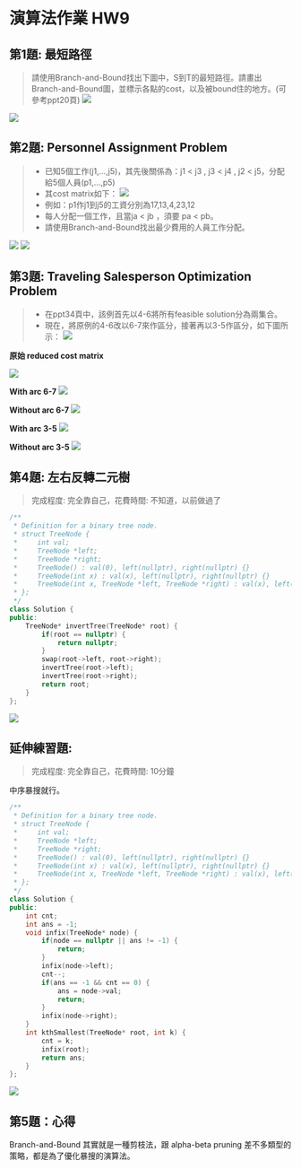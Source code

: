 # 演算法作業 HW9

## 第1題: 最短路徑

> 請使用Branch-and-Bound找出下圖中，S到T的最短路徑。請畫出Branch-and-Bound圖，並標示各點的cost，以及被bound住的地方。(可參考ppt20頁)
> ![](https://i.imgur.com/ux1F9cV.png)

![](imgs/1.png)

## 第2題: Personnel Assignment Problem

> - 已知5個工作(j1,…,j5)，其先後關係為：j1 < j3 , j3 < j4 , j2 < j5，分配給5個人員(p1,…,p5)
> - 其cost matrix如下：
> ![](imgs/matrix.png)
> - 例如：p1作j1到j5的工資分別為17,13,4,23,12
> - 每人分配一個工作，且當ja < jb ，須要 pa < pb。
> - 請使用Branch-and-Bound找出最少費用的人員工作分配。

![](imgs/2-1.png)
![](imgs/2-2.png)

## 第3題: Traveling Salesperson Optimization Problem

> - 在ppt34頁中，該例首先以4-6將所有feasible solution分為兩集合。
> - 現在，將原例的4-6改以6-7來作區分，接著再以3-5作區分，如下圖所示：
> ![](https://i.imgur.com/kozK669.png)

**原始 reduced cost matrix**

![](imgs/reduced%20cost%20matrix.png)

**With arc 6-7**
![](imgs/3-1.png)

**Without arc 6-7**
![](imgs/3-4.png)

**With arc 3-5**
![](imgs/3-2.png)

**Without arc 3-5**
![](imgs/3-3.png)



## 第4題: 左右反轉二元樹

> 完成程度: 完全靠自己，花費時間: 不知道，以前做過了
```c++
/**
 * Definition for a binary tree node.
 * struct TreeNode {
 *     int val;
 *     TreeNode *left;
 *     TreeNode *right;
 *     TreeNode() : val(0), left(nullptr), right(nullptr) {}
 *     TreeNode(int x) : val(x), left(nullptr), right(nullptr) {}
 *     TreeNode(int x, TreeNode *left, TreeNode *right) : val(x), left(left), right(right) {}
 * };
 */
class Solution {
public:
    TreeNode* invertTree(TreeNode* root) {
        if(root == nullptr) {
            return nullptr;
        }
        swap(root->left, root->right);
        invertTree(root->left);
        invertTree(root->right);
        return root;
    }
};
```

![](imgs/leetcode226.png)

## 延伸練習題:
> 完成程度: 完全靠自己，花費時間: 10分鐘

中序暴搜就行。

```c++
/**
 * Definition for a binary tree node.
 * struct TreeNode {
 *     int val;
 *     TreeNode *left;
 *     TreeNode *right;
 *     TreeNode() : val(0), left(nullptr), right(nullptr) {}
 *     TreeNode(int x) : val(x), left(nullptr), right(nullptr) {}
 *     TreeNode(int x, TreeNode *left, TreeNode *right) : val(x), left(left), right(right) {}
 * };
 */
class Solution {
public:
    int cnt;
    int ans = -1;
    void infix(TreeNode* node) {
        if(node == nullptr || ans != -1) {
            return;
        }
        infix(node->left);
        cnt--;
        if(ans == -1 && cnt == 0) {
            ans = node->val;
            return;
        }
        infix(node->right);
    }
    int kthSmallest(TreeNode* root, int k) {
        cnt = k;
        infix(root);
        return ans;
    }
};
```

![](imgs/leetcode230.png)

## 第5題：心得

Branch-and-Bound 其實就是一種剪枝法，跟 alpha-beta pruning 差不多類型的策略，都是為了優化暴搜的演算法。